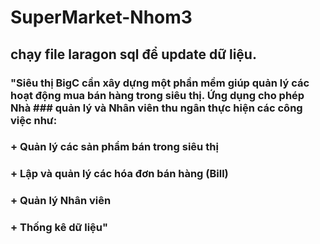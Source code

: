 # SuperMarket-Nhom3
## chạy file laragon sql để update dữ liệu.
### "Siêu thị BigC cần xây dựng một phần mềm giúp quản lý các hoạt động mua bán hàng trong siêu thị. Ứng dụng cho phép Nhà ### quản lý và Nhân viên thu ngân thực hiện các công việc như:
### + Quản lý các sản phẩm bán trong siêu thị
### + Lập và quản lý các hóa đơn bán hàng (Bill)
### + Quản lý Nhân viên
### + Thống kê dữ liệu"
